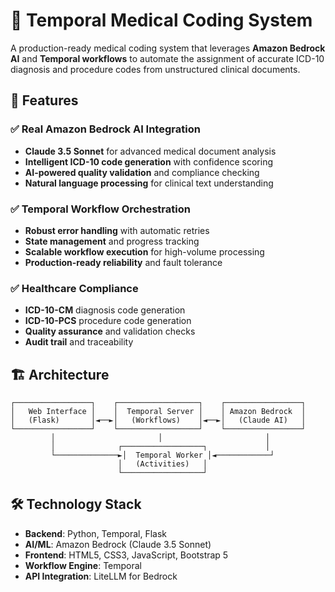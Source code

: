 # 🏥 Temporal Medical Coding System

A production-ready medical coding system that leverages **Amazon Bedrock AI** and **Temporal workflows** to automate the assignment of accurate ICD-10 diagnosis and procedure codes from unstructured clinical documents.

## 🚀 Features

### ✅ **Real Amazon Bedrock AI Integration**
- **Claude 3.5 Sonnet** for advanced medical document analysis
- **Intelligent ICD-10 code generation** with confidence scoring
- **AI-powered quality validation** and compliance checking
- **Natural language processing** for clinical text understanding

### ✅ **Temporal Workflow Orchestration**
- **Robust error handling** with automatic retries
- **State management** and progress tracking
- **Scalable workflow execution** for high-volume processing
- **Production-ready reliability** and fault tolerance

### ✅ **Healthcare Compliance**
- **ICD-10-CM** diagnosis code generation
- **ICD-10-PCS** procedure code generation
- **Quality assurance** and validation checks
- **Audit trail** and traceability

## 🏗️ Architecture

```
┌─────────────────┐    ┌──────────────────┐    ┌─────────────────┐
│   Web Interface │    │  Temporal Server │    │ Amazon Bedrock  │
│   (Flask)       │◄──►│   (Workflows)    │◄──►│   (Claude AI)   │
└─────────────────┘    └──────────────────┘    └─────────────────┘
         │                       │                       │
         │              ┌──────────────────┐             │
         └──────────────►│  Temporal Worker │◄────────────┘
                        │   (Activities)   │
                        └──────────────────┘
```

## 🛠️ Technology Stack

- **Backend**: Python, Temporal, Flask
- **AI/ML**: Amazon Bedrock (Claude 3.5 Sonnet)
- **Frontend**: HTML5, CSS3, JavaScript, Bootstrap 5
- **Workflow Engine**: Temporal
- **API Integration**: LiteLLM for Bedrock

